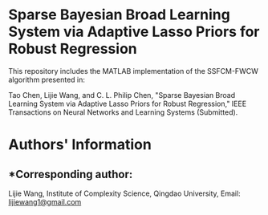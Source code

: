 # Sparse Bayesian Broad Learning System via Adaptive Lasso Priors for Robust Regression

This repository includes the MATLAB implementation of the SSFCM-FWCW algorithm presented in:

Tao Chen, Lijie Wang, and C. L. Philip Chen, "Sparse Bayesian Broad Learning System via Adaptive Lasso Priors for Robust Regression," IEEE Transactions on Neural Networks and Learning Systems (Submitted).

# Authors' Information
## *Corresponding author:
Lijie Wang,
Institute of Complexity Science, Qingdao University, 
Email: lijiewang1@gmail.com

